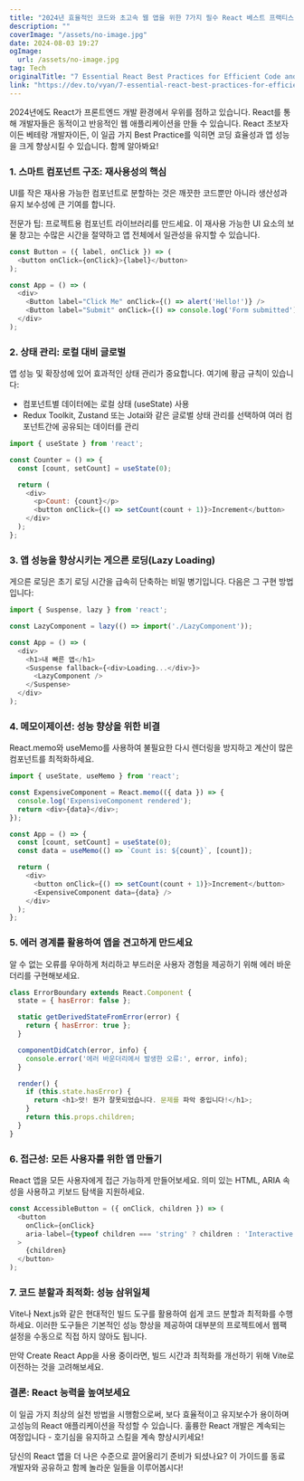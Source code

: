 ```yaml
---
title: "2024년 효율적인 코드와 초고속 웹 앱을 위한 7가지 필수 React 베스트 프랙티스"
description: ""
coverImage: "/assets/no-image.jpg"
date: 2024-08-03 19:27
ogImage: 
  url: /assets/no-image.jpg
tag: Tech
originalTitle: "7 Essential React Best Practices for Efficient Code and Lightning-Fast Web Apps in 2024"
link: "https://dev.to/vyan/7-essential-react-best-practices-for-efficient-code-and-lightning-fast-web-apps-in-2024-daj"
---
```



2024년에도 React가 프론트엔드 개발 환경에서 우위를 점하고 있습니다. React를 통해 개발자들은 동적이고 반응적인 웹 애플리케이션을 만들 수 있습니다. React 초보자이든 베테랑 개발자이든, 이 일곱 가지 Best Practice를 익히면 코딩 효율성과 앱 성능을 크게 향상시킬 수 있습니다. 함께 알아봐요!

### 1. 스마트 컴포넌트 구조: 재사용성의 핵심

UI를 작은 재사용 가능한 컴포넌트로 분할하는 것은 깨끗한 코드뿐만 아니라 생산성과 유지 보수성에 큰 기여를 합니다.

전문가 팁: 프로젝트용 컴포넌트 라이브러리를 만드세요. 이 재사용 가능한 UI 요소의 보물 창고는 수많은 시간을 절약하고 앱 전체에서 일관성을 유지할 수 있습니다.

<div class="content-ad"></div>

```js
const Button = ({ label, onClick }) => (
  <button onClick={onClick}>{label}</button>
);

const App = () => (
  <div>
    <Button label="Click Me" onClick={() => alert('Hello!')} />
    <Button label="Submit" onClick={() => console.log('Form submitted')} />
  </div>
);
```

### 2. 상태 관리: 로컬 대비 글로벌

앱 성능 및 확장성에 있어 효과적인 상태 관리가 중요합니다. 여기에 황금 규칙이 있습니다:

- 컴포넌트별 데이터에는 로컬 상태 (useState) 사용
- Redux Toolkit, Zustand 또는 Jotai와 같은 글로벌 상태 관리를 선택하여 여러 컴포넌트간에 공유되는 데이터를 관리

<div class="content-ad"></div>

```js
import { useState } from 'react';

const Counter = () => {
  const [count, setCount] = useState(0);

  return (
    <div>
      <p>Count: {count}</p>
      <button onClick={() => setCount(count + 1)}>Increment</button>
    </div>
  );
};
```

### 3. 앱 성능을 향상시키는 게으른 로딩(Lazy Loading)

게으른 로딩은 초기 로딩 시간을 급속히 단축하는 비밀 병기입니다. 다음은 그 구현 방법입니다:

```js
import { Suspense, lazy } from 'react';

const LazyComponent = lazy(() => import('./LazyComponent'));

const App = () => (
  <div>
    <h1>내 빠른 앱</h1>
    <Suspense fallback={<div>Loading...</div>}>
      <LazyComponent />
    </Suspense>
  </div>
);
```

<div class="content-ad"></div>

### 4. 메모이제이션: 성능 향상을 위한 비결

React.memo와 useMemo를 사용하여 불필요한 다시 렌더링을 방지하고 계산이 많은 컴포넌트를 최적화하세요.

```js
import { useState, useMemo } from 'react';

const ExpensiveComponent = React.memo(({ data }) => {
  console.log('ExpensiveComponent rendered');
  return <div>{data}</div>;
});

const App = () => {
  const [count, setCount] = useState(0);
  const data = useMemo(() => `Count is: ${count}`, [count]);

  return (
    <div>
      <button onClick={() => setCount(count + 1)}>Increment</button>
      <ExpensiveComponent data={data} />
    </div>
  );
};
```

### 5. 에러 경계를 활용하여 앱을 견고하게 만드세요

<div class="content-ad"></div>

알 수 없는 오류를 우아하게 처리하고 부드러운 사용자 경험을 제공하기 위해 에러 바운더리를 구현해보세요.

```js
class ErrorBoundary extends React.Component {
  state = { hasError: false };

  static getDerivedStateFromError(error) {
    return { hasError: true };
  }

  componentDidCatch(error, info) {
    console.error('에러 바운더리에서 발생한 오류:', error, info);
  }

  render() {
    if (this.state.hasError) {
      return <h1>앗! 뭔가 잘못되었습니다. 문제를 파악 중입니다!</h1>;
    }
    return this.props.children;
  }
}
```

### 6. 접근성: 모든 사용자를 위한 앱 만들기

React 앱을 모든 사용자에게 접근 가능하게 만들어보세요. 의미 있는 HTML, ARIA 속성을 사용하고 키보드 탐색을 지원하세요.

<div class="content-ad"></div>

```js
const AccessibleButton = ({ onClick, children }) => (
  <button
    onClick={onClick}
    aria-label={typeof children === 'string' ? children : 'Interactive button'}
  >
    {children}
  </button>
);
```

### 7. 코드 분할과 최적화: 성능 삼위일체

Vite나 Next.js와 같은 현대적인 빌드 도구를 활용하여 쉽게 코드 분할과 최적화를 수행하세요. 이러한 도구들은 기본적인 성능 향상을 제공하여 대부분의 프로젝트에서 웹팩 설정을 수동으로 직접 하지 않아도 됩니다.

만약 Create React App을 사용 중이라면, 빌드 시간과 최적화를 개선하기 위해 Vite로 이전하는 것을 고려해보세요.

<div class="content-ad"></div>

### 결론: React 능력을 높여보세요

이 일곱 가지 최상의 실천 방법을 시행함으로써, 보다 효율적이고 유지보수가 용이하며 고성능의 React 애플리케이션을 작성할 수 있습니다. 훌륭한 React 개발은 계속되는 여정입니다 - 호기심을 유지하고 스킬을 계속 향상시키세요!

당신의 React 앱을 더 나은 수준으로 끌어올리기 준비가 되셨나요? 이 가이드를 동료 개발자와 공유하고 함께 놀라운 일들을 이루어봅시다!